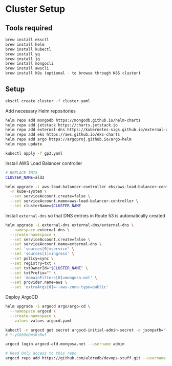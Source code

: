# Cluster Setup

## Tools required

```bash
brew install eksctl
brew install helm
brew install kubectl
brew install yq
brew install jq
brew install mongocli
brew install awscli
brew install k9s (optional - to browse through K8S cluster)
```

## Setup

```bash
eksctl create cluster -f cluster.yaml
```

Add necessary Helm repositories

```bash
helm repo add mongodb https://mongodb.github.io/helm-charts
helm repo add jetstack https://charts.jetstack.io
helm repo add external-dns https://kubernetes-sigs.github.io/external-dns/
helm repo add eks https://aws.github.io/eks-charts
helm repo add argo https://argoproj.github.io/argo-helm
helm repo update
```

```bash
kubectl apply -f gp3.yaml
```

Install AWS Load Balancer controller

```bash
# REPLACE THIS
CLUSTER_NAME=ald2

helm upgrade -i aws-load-balancer-controller eks/aws-load-balancer-controller \
  -n kube-system \
  --set serviceAccount.create=false \
  --set serviceAccount.name=aws-load-balancer-controller \
  --set clusterName=$CLUSTER_NAME
```

Install `external-dns` so that DNS entries in Route 53 is automatically created

```bash
helm upgrade -i external-dns external-dns/external-dns \
  --namespace external-dns \
  --create-namespace \
  --set serviceAccount.create=false \
  --set serviceAccount.name=external-dns \
  --set 'sources[0]=service' \
  --set 'sources[1]=ingress' \
  --set policy=sync \
  --set registry=txt \
  --set txtOwnerId="$CLUSTER_NAME" \
  --set txtPrefix="" \
  --set 'domainFilters[0]=mongosa.net' \
  --set provider.name=aws \
  --set 'extraArgs[0]=--aws-zone-type=public'
```

Deploy ArgoCD

```bash
helm upgrade -i argocd argo/argo-cd \
  --namespace argocd \
  --create-namespace \
  --values values-argocd.yaml
```

```bash
kubectl -n argocd get secret argocd-initial-admin-secret -o jsonpath="{.data.password}" | base64 -d
# Y-yGhb9eOWsKrMwl
```

```bash
argocd login argocd-ald.mongosa.net --username admin
```

```bash
# Read Only access to this repo
argocd repo add https://github.com/aldredb/devops-stuff.git --username aldredb --password <Your Github Personal Access Token>
```
